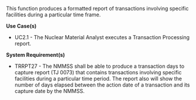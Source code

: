 This function produces a formatted report of transactions involving specific facilities during a particular time frame.

**Use Case(s)**

- UC2.1 - The Nuclear Material Analyst executes a Transaction Processing report.

**System Requirement(s)**

- TRRPT27 - The NMMSS shall be able to produce a transaction days to capture report (TJ 0073) that contains transactions involving specific facilities during a particular time period. The report also will show the number of days elapsed between the action date of a transaction and its capture date by the NMMSS.